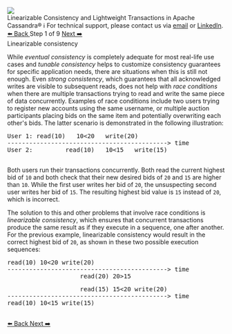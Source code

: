 <!-- TOP -->
<div class="top">
  <img src="https://datastax-academy.github.io/katapod-shared-assets/images/ds-academy-logo.svg" />
  <div class="scenario-title-section">
    <span class="scenario-title">Linearizable Consistency and Lightweight Transactions in Apache Cassandra®</span>
    <span class="scenario-subtitle">ℹ️ For technical support, please contact us via <a href="mailto:aleksandr.volochnev@datastax.com">email</a> or <a href="https://dtsx.io/aleks">LinkedIn</a>.</span>
  </div>
</div>

<!-- NAVIGATION -->
<div id="navigation-top" class="navigation-top">
 <a href='command:katapod.loadPage?[{"step":"intro"}]'
   class="btn btn-dark navigation-top-left">⬅️ Back
 </a>
<span class="step-count"> Step 1 of 9</span>
 <a href='command:katapod.loadPage?[{"step":"step2-cassandra"}]' 
    class="btn btn-dark navigation-top-right">Next ➡️
  </a>
</div>

<!-- CONTENT -->

<div class="step-title">Linearizable consistency</div>

While *eventual consistency* is completely adequate for most real-life use cases 
and *tunable consistency* helps to customize consistency guarantees for specific application needs,
there are situations when this is still not enough. Even *strong consistency*, which guarantees that 
all acknowledged writes are visible to subsequent reads, does not help with *race conditions* 
when there are multiple transactions trying to read and write the same piece of data concurrently. Examples 
of race conditions include two users trying to register new accounts using the same username, or multiple 
auction participants placing bids on the same item and potentially overwriting each other's bids. The latter 
scenario is demonstrated in the following illustration:

<pre class="non-executable-code">
User 1: read(10)   10<20   write(20)
--------------------------------------------> time
User 2:         read(10)   10<15   write(15)

</pre> 

Both users run their transactions concurrently. Both read the current highest bid of `10` and both check that 
their new desired bids of `20` and `15` are higher than `10`. While the first user writes her bid of `20`, the unsuspecting second 
user writes her bid of `15`. The resulting highest bid value is `15` instead of `20`, which is incorrect.

The solution to this and other problems that involve race conditions is *linearizable consistency*, which ensures that
concurrent transactions produce the same result as if they execute in a sequence, one after another. For the 
previous example, linearizable consistency would result in the correct highest bid of `20`, as shown in these two possible 
execution sequences:


<pre class="non-executable-code">
read(10) 10<20 write(20)
--------------------------------------------> time
                    read(20) 20>15  
</pre>
<pre class="non-executable-code">
                    read(15) 15<20 write(20)
--------------------------------------------> time
read(10) 10<15 write(15)

</pre>

<!-- NAVIGATION -->
<div id="navigation-bottom" class="navigation-bottom">
 <a href='command:katapod.loadPage?[{"step":"intro"}]'
   class="btn btn-dark navigation-bottom-left">⬅️ Back
 </a>
 <a href='command:katapod.loadPage?[{"step":"step2-cassandra"}]'
    class="btn btn-dark navigation-bottom-right">Next ➡️
  </a>
</div>
